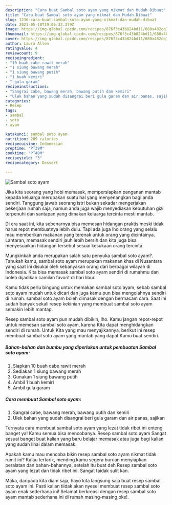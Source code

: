 ```yaml
---
description: "Cara buat Sambal soto ayam yang nikmat dan Mudah Dibuat"
title: "Cara buat Sambal soto ayam yang nikmat dan Mudah Dibuat"
slug: 1236-cara-buat-sambal-soto-ayam-yang-nikmat-dan-mudah-dibuat
date: 2021-05-18T19:05:32.379Z
image: https://img-global.cpcdn.com/recipes/876f3c43b824bd11/680x482cq70/sambal-soto-ayam-foto-resep-utama.jpg
thumbnail: https://img-global.cpcdn.com/recipes/876f3c43b824bd11/680x482cq70/sambal-soto-ayam-foto-resep-utama.jpg
cover: https://img-global.cpcdn.com/recipes/876f3c43b824bd11/680x482cq70/sambal-soto-ayam-foto-resep-utama.jpg
author: Laura Allen
ratingvalue: 4
reviewcount: 9
recipeingredient:
- "10 buah cabe rawit merah"
- "1 siung bawang merah"
- "1 siung bawang putih"
- "1 buah kemiri"
- " gula garam"
recipeinstructions:
- "Sangrai cabe, bawang merah, bawang putih dan kemiri"
- "Ulek bahan yang sudah disangrai beri gula garam dan air panas, sajikan"
categories:
- Resep
tags:
- sambal
- soto
- ayam

katakunci: sambal soto ayam 
nutrition: 289 calories
recipecuisine: Indonesian
preptime: "PT39M"
cooktime: "PT40M"
recipeyield: "3"
recipecategory: Dessert

---
```



![Sambal soto ayam](https://img-global.cpcdn.com/recipes/876f3c43b824bd11/680x482cq70/sambal-soto-ayam-foto-resep-utama.jpg)

Jika kita seorang yang hobi memasak, mempersiapkan panganan mantab kepada keluarga merupakan suatu hal yang menyenangkan bagi anda sendiri. Tanggung jawab seorang istri bukan sekadar mengerjakan pekerjaan rumah saja, namun anda juga wajib menyediakan kebutuhan gizi terpenuhi dan santapan yang dimakan keluarga tercinta mesti mantab.

Di era  saat ini, kita sebenarnya bisa memesan hidangan praktis meski tidak harus repot membuatnya lebih dulu. Tapi ada juga lho orang yang selalu mau memberikan makanan yang terenak untuk orang yang dicintainya. Lantaran, memasak sendiri jauh lebih bersih dan kita juga bisa menyesuaikan hidangan tersebut sesuai kesukaan orang tercinta. 



Mungkinkah anda merupakan salah satu penyuka sambal soto ayam?. Tahukah kamu, sambal soto ayam merupakan makanan khas di Nusantara yang saat ini disukai oleh kebanyakan orang dari berbagai wilayah di Indonesia. Kita bisa memasak sambal soto ayam sendiri di rumahmu dan boleh dijadikan camilan favorit di hari libur.

Kamu tidak perlu bingung untuk memakan sambal soto ayam, sebab sambal soto ayam mudah untuk dicari dan juga kamu pun bisa mengolahnya sendiri di rumah. sambal soto ayam boleh dimasak dengan bermacam cara. Saat ini sudah banyak sekali resep kekinian yang membuat sambal soto ayam semakin lebih mantap.

Resep sambal soto ayam pun mudah dibikin, lho. Kamu jangan repot-repot untuk memesan sambal soto ayam, karena Kita dapat menghidangkan sendiri di rumah. Untuk Kita yang mau menyajikannya, berikut ini resep membuat sambal soto ayam yang mantab yang dapat Kamu buat sendiri.

<!--inarticleads1-->

##### Bahan-bahan dan bumbu yang diperlukan untuk pembuatan Sambal soto ayam:

1. Siapkan 10 buah cabe rawit merah
1. Sediakan 1 siung bawang merah
1. Gunakan 1 siung bawang putih
1. Ambil 1 buah kemiri
1. Ambil  gula garam




<!--inarticleads2-->

##### Cara membuat Sambal soto ayam:

1. Sangrai cabe, bawang merah, bawang putih dan kemiri
1. Ulek bahan yang sudah disangrai beri gula garam dan air panas, sajikan




Ternyata cara membuat sambal soto ayam yang lezat tidak ribet ini enteng banget ya! Kamu semua bisa mencobanya. Resep sambal soto ayam Sangat sesuai banget buat kalian yang baru belajar memasak atau juga bagi kalian yang sudah lihai dalam memasak.

Apakah kamu mau mencoba bikin resep sambal soto ayam nikmat tidak rumit ini? Kalau tertarik, mending kamu segera buruan menyiapkan peralatan dan bahan-bahannya, setelah itu buat deh Resep sambal soto ayam yang lezat dan tidak ribet ini. Sangat taidak sulit kan. 

Maka, daripada kita diam saja, hayo kita langsung saja buat resep sambal soto ayam ini. Pasti kalian tiidak akan nyesel membuat resep sambal soto ayam enak sederhana ini! Selamat berkreasi dengan resep sambal soto ayam mantab sederhana ini di rumah masing-masing,oke!.

